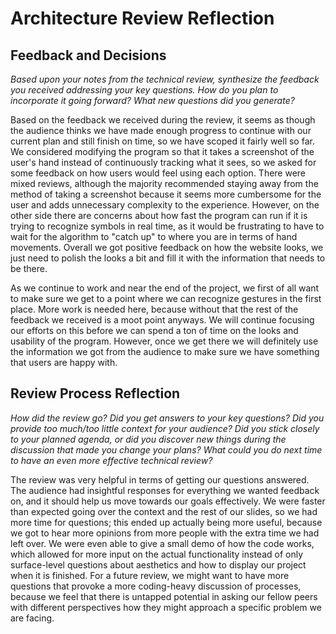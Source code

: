 # Architecture Review Reflection

## Feedback and Decisions
_Based upon your notes from the technical review, synthesize the feedback you received addressing your key questions. How do you plan to incorporate it going forward? What new questions did you generate?_

Based on the feedback we received during the review, it seems as though the audience thinks we have made enough progress to continue with our current plan and still finish on time, so we have scoped it fairly well so far. We considered modifying the program so that it takes a screenshot of the user's hand instead of continuously tracking what it sees, so we asked for some feedback on how users would feel using each option. There were mixed reviews, although the majority recommended staying away from the method of taking a screenshot because it seems more cumbersome for the user and adds unnecessary complexity to the experience. However, on the other side there are concerns about how fast the program can run if it is trying to recognize symbols in real time, as it would be frustrating to have to wait for the algorithm to "catch up" to where you are in terms of hand movements. Overall we got positive feedback on how the website looks, we just need to polish the looks a bit and fill it with the information that needs to be there.

As we continue to work and near the end of the project, we first of all want to make sure we get to a point where we can recognize gestures in the first place. More work is needed here, because without that the rest of the feedback we received is a moot point anyways. We will continue focusing our efforts on this before we can spend a ton of time on the looks and usability of the program. However, once we get there we will definitely use the information we got from the audience to make sure we have something that users are happy with.


## Review Process Reflection
_How did the review go? Did you get answers to your key questions? Did you provide too much/too little context for your audience? Did you stick closely to your planned agenda, or did you discover new things during the discussion that made you change your plans? What could you do next time to have an even more effective technical review?_

The review was very helpful in terms of getting our questions answered. The audience had insightful responses for everything we wanted feedback on, and it should help us move towards our goals effectively. We were faster than expected going over the context and the rest of our slides, so we had more time for questions; this ended up actually being more useful, because we got to hear more opinions from more people with the extra time we had left over. We were even able to give a small demo of how the code works, which allowed for more input on the actual functionality instead of only surface-level questions about aesthetics and how to display our project when it is finished. For a future review, we might want to have more questions that provoke a more coding-heavy discussion of processes, because we feel that there is untapped potential in asking our fellow peers with different perspectives how they might approach a specific problem we are facing.
